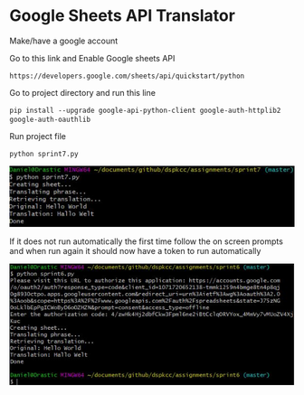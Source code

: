 # Google Sheets API Translator

Make/have a google account

Go to this link and Enable Google sheets API

```
https://developers.google.com/sheets/api/quickstart/python
```

Go to project directory and run this line

```
pip install --upgrade google-api-python-client google-auth-httplib2 google-auth-oauthlib
```

Run project file

```
python sprint7.py
```

![](Images/auto.JPG "Auto Output")

If it does not run automatically the first time  follow the on screen prompts and when run again it should now have a token to run automatically

![](Images/output.JPG "Example Output")
